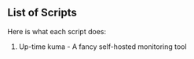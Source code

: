 ## List of Scripts

Here is what each script does:

1. Up-time kuma - A fancy self-hosted monitoring tool

